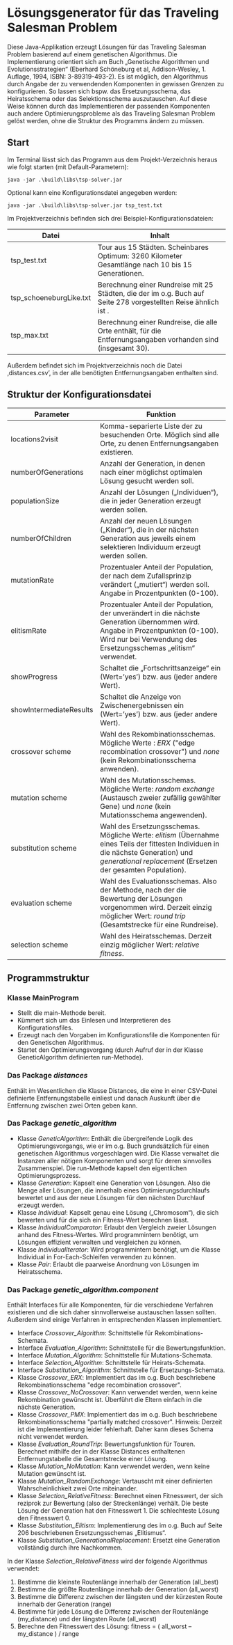# Lösungsgenerator für das Traveling Salesman Problem

Diese Java-Applikation erzeugt Lösungen für das Traveling Salesman Problem basierend auf einem genetischen Algorithmus.
Die Implementierung orientiert sich am Buch „Genetische Algorithmen und Evolutionsstrategien“ (Eberhard Schöneburg et al, 
Addison-Wesley, 1. Auflage, 1994, ISBN: 3-89319-493-2). Es ist möglich, den Algorithmus durch Angabe der zu verwendenden 
Komponenten in gewissen Grenzen zu konfigurieren. So lassen sich bspw. das Ersetzungsschema, das Heiratsschema oder das 
Selektionsschema auszutauschen. Auf diese Weise können durch das Implementieren der passenden Komponenten auch andere 
Optimierungsprobleme als das Traveling Salesman Problem gelöst werden, ohne die Struktur des Programms ändern zu müssen.

## Start
Im Terminal lässt sich das Programm aus dem Projekt-Verzeichnis heraus wie folgt starten (mit Default-Parametern):
````
java -jar .\build\libs\tsp-solver.jar
````

Optional kann eine Konfigurationsdatei angegeben werden:
````
java -jar .\build\libs\tsp-solver.jar tsp_test.txt
````

Im Projektverzeichnis befinden sich drei Beispiel-Konfigurationsdateien:

| Datei | Inhalt |
| --- | --- |
| tsp_test.txt | Tour aus 15 Städten. Scheinbares Optimum: 3260 Kilometer Gesamtlänge nach 10 bis 15 Generationen. |
| tsp_schoeneburgLike.txt | Berechnung einer Rundreise mit 25 Städten, die der im o.g. Buch auf Seite 278 vorgestellten Reise ähnlich ist . |
| tsp_max.txt | Berechnung einer Rundreise, die alle Orte enthält, für die Entfernungsangaben vorhanden sind (insgesamt 30). |

Außerdem befindet sich im Projektverzeichnis noch die Datei ‚distances.csv’, in der alle benötigten Entfernungsangaben enthalten sind.

## Struktur der Konfigurationsdatei

| Parameter | Funktion |
| --- | --- |
| locations2visit | Komma-separierte Liste der zu besuchenden Orte. Möglich sind alle Orte, zu denen Entfernungsangaben existieren. |
| numberOfGenerations | Anzahl der Generation, in denen nach einer möglichst optimalen Lösung gesucht werden soll. |
| populationSize | Anzahl der Lösungen („Individuen“), die in jeder Generation erzeugt werden sollen. |
| numberOfChildren | Anzahl der neuen Lösungen („Kinder“), die in der nächsten Generation aus jeweils einem selektieren Individuum erzeugt werden sollen. |
| mutationRate | Prozentualer Anteil der Population, der nach dem Zufallsprinzip verändert („mutiert“) werden soll. Angabe in Prozentpunkten (0-100). |
| elitismRate | Prozentualer Anteil der Population, der unverändert in die nächste Generation übernommen wird. Angabe in Prozentpunkten (0-100). Wird nur bei Verwendung des Ersetzungsschemas „elitism“ verwendet. |
| showProgress | Schaltet die „Fortschrittsanzeige“ ein (Wert=’yes’) bzw. aus (jeder andere Wert). |
| showIntermediateResults | Schaltet die Anzeige von Zwischenergebnissen ein (Wert=’yes’) bzw. aus (jeder andere Wert). |
| crossover scheme | Wahl des Rekombinationsschemas. Mögliche Werte : *ERX* ("edge recombination crossover") und *none* (kein Rekombinationsschema anwenden). |
| mutation scheme | Wahl des Mutationsschemas. Mögliche Werte: *random exchange* (Austausch zweier zufällig gewählter Gene) und *none* (kein Mutationsschema angewenden). |
| substitution scheme | Wahl des Ersetzungsschemas. Mögliche Werte: *elitism* (Übernahme eines Teils der fittesten Individuen in die nächste Generation) und *generational replacement* (Ersetzen der gesamten Population). |
| evaluation scheme | Wahl des Evaluationsschemas. Also der Methode, nach der die Bewertung der Lösungen vorgenommen wird. Derzeit einzig möglicher Wert: *round trip* (Gesamtstrecke für eine Rundreise). |
| selection scheme | Wahl des Heiratsschemas. Derzeit einzig möglicher Wert: *relative fitness*. | 

## Programmstruktur
### Klasse MainProgram
* Stellt die main-Methode bereit.
* Kümmert sich um das Einlesen und Interpretieren des Konfigurationsfiles.
* Erzeugt nach den Vorgaben im Konfigurationsfile die Komponenten für den Genetischen Algorithmus.
* Startet den Optimierungsvorgang (durch Aufruf der in der Klasse GeneticAlgorithm definierten run-Methode).

### Das Package *distances*
Enthält im Wesentlichen die Klasse Distances, die eine in einer CSV-Datei definierte Entfernungstabelle einliest und danach Auskunft über die Entfernung zwischen zwei Orten geben kann.

### Das Package *genetic_algorithm*
* Klasse *GeneticAlgorithm*: Enthält die übergreifende Logik des Optimierungsvorgangs, wie er im o.g. Buch grundsätzlich für einen genetischen Algorithmus vorgeschlagen wird. Die Klasse verwaltet die Instanzen aller nötigen Komponenten und sorgt für deren sinnvolles Zusammenspiel. Die run-Methode kapselt den eigentlichen Optimierungsprozess.
* Klasse *Generation*: Kapselt eine Generation von Lösungen. Also die Menge aller Lösungen, die innerhalb eines Optimierungsdurchlaufs bewertet und aus der neue Lösungen für den nächsten Durchlauf erzeugt werden.
* Klasse *Individual*: Kapselt genau eine Lösung („Chromosom“), die sich bewerten und für die sich ein Fitness-Wert berechnen lässt.
* Klasse *IndividualComparator*: Erlaubt den Vergleich zweier Lösungen anhand des Fitness-Wertes. Wird programmintern benötigt, um Lösungen effizient verwalten und vergleichen zu können.
* Klasse *IndividualIterator*: Wird programmintern benötigt, um die Klasse Individual in For-Each-Schleifen verwenden zu können.
* Klasse *Pair*: Erlaubt die paarweise Anordnung von Lösungen im Heiratsschema.

### Das Package *genetic_algorithm.component*
Enthält Interfaces für alle Komponenten, für die verschiedene Verfahren existieren und die sich daher sinnvollerweise austauschen lassen sollten. Außerdem sind einige Verfahren in entsprechenden Klassen implementiert.

* Interface *Crossover_Algorithm*: Schnittstelle für Rekombinations-Schemata.
* Interface *Evaluation_Algorithm*: Schnittstelle für die Bewertungsfunktion.
* Interface *Mutation_Algorithm*: Schnittstelle für Mutations-Schemata.
* Interface *Selection_Algorithm*: Schnittstelle für Heirats-Schemata.
* Interface *Substitution_Algorithm*: Schnittstelle für Ersetzungs-Schemata.
* Klasse *Crossover_ERX*: Implementiert das im o.g. Buch beschriebene Rekombinationsschema "edge recombination crossover".
* Klasse *Crossover_NoCrossover*: Kann verwendet werden, wenn keine Rekombination gewünscht ist. Überführt die Eltern einfach in die nächste Generation.
* Klasse *Crossover_PMX*: Implementiert das im o.g. Buch beschriebene Rekombinationsschema "partially matched crossover". Hinweis: Derzeit ist die Implementierung leider fehlerhaft. Daher kann dieses Schema nicht verwendet werden.
* Klasse *Evaluation_RoundTrip*: Bewertungsfunktion für Touren. Berechnet mithilfe der in der Klasse Distances enthaltenen Entfernungstabelle die Gesamtstrecke einer Lösung.
* Klasse *Mutation_NoMutation*: Kann verwendet werden, wenn keine Mutation gewünscht ist.
* Klasse *Mutation_RandomExchange*: Vertauscht mit einer definierten Wahrscheinlichkeit zwei Orte miteinander.
* Klasse *Selection_RelativeFitness*: Berechnet einen Fitnesswert, der sich reziprok zur Bewertung (also der Streckenlänge) verhält. Die beste Lösung der Generation hat den Fitnesswert 1. Die schlechteste Lösung den Fitnesswert 0.
* Klasse *Substitution_Elitism*: Implementierung des im o.g. Buch auf Seite 206 beschriebenen Ersetzungsschemas „Elitismus“.
* Klasse *Substitution_GenerationalReplacement*: Ersetzt eine Generation vollständig durch ihre Nachkommen.

In der Klasse *Selection_RelativeFitness* wird der folgende Algorithmus verwendet:
1.	Bestimme die kleinste Routenlänge innerhalb der Generation (all_best)
2.	Bestimme die größte Routenlänge innerhalb der Generation (all_worst)
3.	Bestimme die Differenz zwischen der längsten und der kürzesten Route innerhalb der Generation (range)
4.	Bestimme für jede Lösung die Differenz zwischen der Routenlänge (my_distance) und der längsten Route (all_worst)
5.	Berechne den Fitnesswert des Lösung: fitness = ( all_worst – my_distance ) / range
